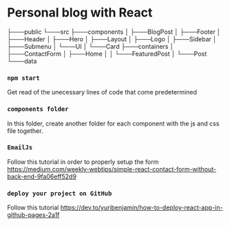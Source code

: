 # Personal blog with React
├───public
└───src
    ├───components
    │   ├───BlogPost
    │   ├───Footer
    │   ├───Header
    │   ├───Hero
    │   ├───Layout
    │   ├───Logo
    │   ├───Sidebar
    │   ├───Submenu
    │   └───UI
    │       └───Card
    ├───containers
    │   ├───ContactForm
    │   ├───Home
    │   │   └───FeaturedPost
    │   └───Post
    └───data


### `npm start`
Get read of the unecessary lines of code that come predetermined


### `components folder`
 In this folder, create another folder for each component with the js and css file together.

### `EmailJs` 
Follow this tutorial in order to properly setup the form https://medium.com/weekly-webtips/simple-react-contact-form-without-back-end-9fa06eff52d9

### `deploy your project on GitHub` 
Follow this tutorial https://dev.to/yuribenjamin/how-to-deploy-react-app-in-github-pages-2a1f